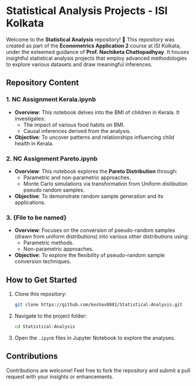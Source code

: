 # Statistical Analysis Projects - ISI Kolkata

Welcome to the **Statistical Analysis** repository! 🌟 This repository was created as part of the **Econometrics Application 2** course at ISI Kolkata, under the esteemed guidance of **Prof. Nachiketa Chattopadhyay**. It houses insightful statistical analysis projects that employ advanced methodologies to explore various datasets and draw meaningful inferences.

## Repository Content

### 1. **NC Assignment Kerala.ipynb**
   - **Overview**: This notebook delves into the BMI of children in Kerala. It investigates:
     - The impact of various food habits on BMI.
     - Causal inferences derived from the analysis.
   - **Objective**: To uncover patterns and relationships influencing child health in Kerala.

### 2. **NC Assignment Pareto.ipynb**
   - **Overview**: This notebook explores the **Pareto Distribution** through:
     - Parametric and non-parametric approaches.
     - Monte Carlo simulations via transformation from Uniform distibution pseudo random samples.
   - **Objective**: To demonstrate random sample generation and its applications.

### 3. **{File to be named}**
   - **Overview**: Focuses on the conversion of pseudo-random samples (drawn from uniform distributions) into various other distributions using:
     - Parametric methods.
     - Non-parametric approaches.
   - **Objective**: To explore the flexibility of pseudo-random sample conversion techniques.

## How to Get Started

1. Clone this repository:
   ```bash
   git clone https://github.com/keshav0801/Statistical-Analysis.git
   ```
2. Navigate to the project folder:
   ```bash
   cd Statistical-Analysis
   ```
3. Open the `.ipynb` files in Jupyter Notebook to explore the analyses.

## Contributions

Contributions are welcome! Feel free to fork the repository and submit a pull request with your insights or enhancements.
